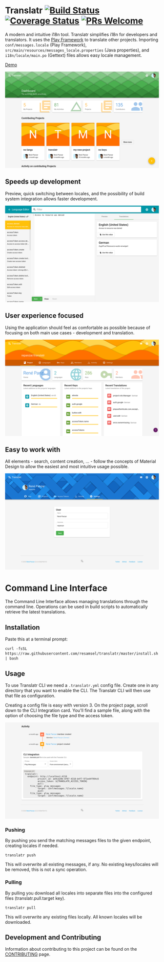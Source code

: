 # Translatr [![Build Status](https://travis-ci.org/resamsel/translatr.svg?branch=master)](https://travis-ci.org/resamsel/translatr) [![Coverage Status](https://coveralls.io/repos/github/resamsel/translatr/badge.svg?branch=master)](https://coveralls.io/github/resamsel/translatr?branch=master) [![PRs Welcome](https://img.shields.io/badge/PRs-welcome-brightgreen.svg?style=flat)](http://makeapullrequest.com)

A modern and intuitive i18n tool. Translatr simplifies i18n for developers and translators. It uses
the [Play Framework](http://www.playframework.com) to translate other projects. Importing
`conf/messages.locale` (Play Framework), `src/main/resources/messages_locale.properties` (Java
properties), and `i18n/locale/main.po` (Gettext) files allows easy locale management.

[Demo](https://translatr.repanzar.com/)

![Dashboard Example](doc/images/dashboard.png "Dashboard Example")

## Speeds up development

Preview, quick switching between locales, and the possibility of build system integration allows
faster development.

![Language Editor](doc/images/language-editor.png "Language Editor")

## User experience focused

Using the application should feel as comfortable as possible because of focusing on both main use
cases - development and translation.

![Project Example](doc/images/project.png "Project Example")

## Easy to work with

All elements - search, content creation, ... - follow the concepts of Material
Design to allow the easiest and most intuitive usage possible.

![User Settings](doc/images/user-settings.png "User Settings")

# Command Line Interface

The Command Line Interface allows managing translations through the command line. Operations
can be used in build scripts to automatically retrieve the latest translations.

## Installation

Paste this at a terminal prompt:

```
curl -fsSL https://raw.githubusercontent.com/resamsel/translatr/master/install.sh | bash
```

## Usage

To use Translatr CLI we need a `.translatr.yml` config file. Create one in any directory that you
want to enable the CLI. The Translatr CLI will then use that file as configuration.

Creating a config file is easy with version 3. On the project page, scroll down to the CLI
Integration card. You'll find a sample file, along with the option of choosing the file type and
the access token.

![CLI Integration Card](doc/images/project-cli-integration.png "CLI Integration Card")

### Pushing

By pushing you send the matching messages files to the given endpoint, creating locales if needed.

```
translatr push
```

This will overwrite all existing messages, if any. No existing keys/locales will be removed, this is not a sync operation.

### Pulling

By pulling you download all locales into separate files into the configured files (translatr.pull.target key).

```
translatr pull
```

This will overwrite any existing files locally. All known locales will be downloaded.

## Development and Contributing

Information about contributing to this project can be found on the
[CONTRIBUTING](CONTRIBUTING.md) page.
